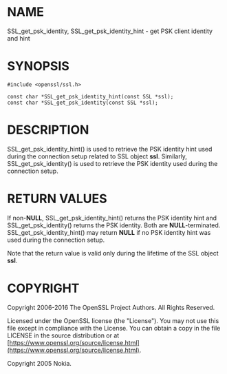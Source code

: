 # NAME

SSL\_get\_psk\_identity, SSL\_get\_psk\_identity\_hint - get PSK client identity and hint

# SYNOPSIS

    #include <openssl/ssl.h>

    const char *SSL_get_psk_identity_hint(const SSL *ssl);
    const char *SSL_get_psk_identity(const SSL *ssl);

# DESCRIPTION

SSL\_get\_psk\_identity\_hint() is used to retrieve the PSK identity hint
used during the connection setup related to SSL object
**ssl**. Similarly, SSL\_get\_psk\_identity() is used to retrieve the PSK
identity used during the connection setup.

# RETURN VALUES

If non-**NULL**, SSL\_get\_psk\_identity\_hint() returns the PSK identity
hint and SSL\_get\_psk\_identity() returns the PSK identity. Both are
**NULL**-terminated. SSL\_get\_psk\_identity\_hint() may return **NULL** if
no PSK identity hint was used during the connection setup.

Note that the return value is valid only during the lifetime of the
SSL object **ssl**.

# COPYRIGHT

Copyright 2006-2016 The OpenSSL Project Authors. All Rights Reserved.

Licensed under the OpenSSL license (the "License").  You may not use
this file except in compliance with the License.  You can obtain a copy
in the file LICENSE in the source distribution or at
[https://www.openssl.org/source/license.html](https://www.openssl.org/source/license.html).

Copyright 2005 Nokia.
